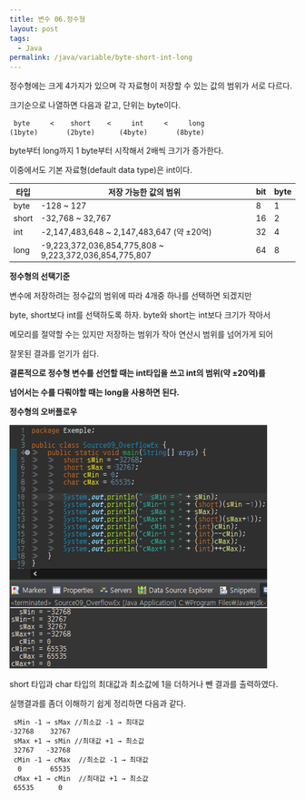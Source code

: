 ```yaml
---
title: 변수 06.정수형
layout: post
tags:
  - Java
permalink: /java/variable/byte-short-int-long
---
```


정수형에는 크게 4가지가 있으며 각 자료형이 저장할 수 있는 값의 범위가 서로 다르다.

크기순으로 나열하면 다음과 같고, 단위는 byte이다.

```
 byte     <    short    <     int     <     long 
(1byte)       (2byte)      (4byte)       (8byte)
```

byte부터 long까지 1 byte부터 시작해서 2배씩 크기가 증가한다.

이중에서도 기본 자료형(default data type)은 int이다.

| 타입 | 저장 가능한 값의 범위 | bit | byte |
| --- | --- | --- | --- |
| byte | \-128 ~ 127 | 8 | 1 |
| short | \-32,768 ~ 32,767 | 16 | 2 |
| int | \-2,147,483,648 ~ 2,147,483,647 (약 ±20억) | 32 | 4 |
| long | \-9,223,372,036,854,775,808 ~ 9,223,372,036,854,775,807 | 64 | 8 |

**정수형의 선택기준**

변수에 저장하려는 정수값의 범위에 따라 4개중 하나를 선택하면 되겠지만

byte, short보다 int를 선택하도록 하자. byte와 short는 int보다 크기가 작아서

메모리를 절약할 수는 있지만 저장하는 범위가 작아 연산시 범위를 넘어가게 되어

잘못된 결과를 얻기가 쉽다.

**결론적으로 정수형 변수를 선언할 때는 int타입을 쓰고 int의 범위(약 ±20억)를**

**넘어서는 수를 다뤄야할 때는 long을 사용하면 된다.**

**정수형의 오버플로우**

![](./../../../assets/images/java/variable/byte-short-int-long/1.png)

short 타입과 char 타입의 최대값과 최소값에 1을 더하거나 뺀 결과를 출력하였다.

실행결과를 좀더 이해하기 쉽게 정리하면 다음과 같다.

```
 sMin -1 → sMax	//최소값 -1 → 최대값
-32768    32767
 sMax +1 → sMin	//최대값 +1 → 최소값
 32767   -32768
 cMin -1 → cMax  //최소값 -1 → 최대값
  0       65535
 cMax +1 → cMin  //최대값 +1 → 최소값
 65535      0
```
